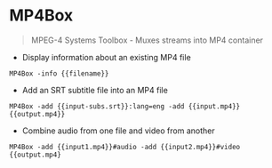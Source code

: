 # MP4Box

> MPEG-4 Systems Toolbox - Muxes streams into MP4 container

- Display information about an existing MP4 file

`MP4Box -info {{filename}}`

- Add an SRT subtitle file into an MP4 file 

`MP4Box -add {{input-subs.srt}}:lang=eng -add {{input.mp4}} {{output.mp4}}`

- Combine audio from one file and video from another

`MP4Box -add {{input1.mp4}}#audio -add {{input2.mp4}}#video {{output.mp4}`

